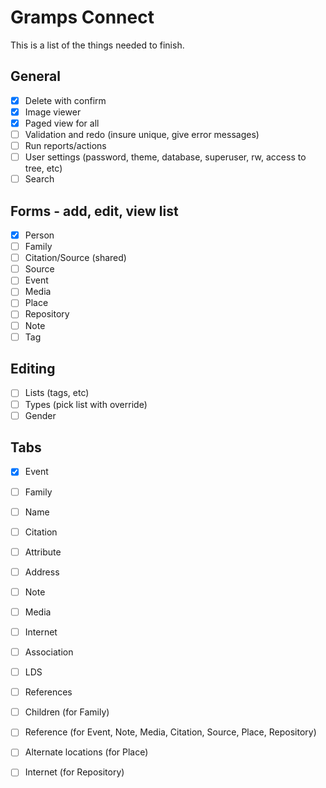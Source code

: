Gramps Connect
==============

This is a list of the things needed to finish.

General
-------
- [x] Delete with confirm
- [x] Image viewer
- [x] Paged view for all
- [ ] Validation and redo (insure unique, give error messages)
- [ ] Run reports/actions
- [ ] User settings (password, theme, database, superuser, rw, access to tree, etc)
- [ ] Search

Forms - add, edit, view list
-----------------
- [x] Person
- [ ] Family
- [ ] Citation/Source (shared)
- [ ] Source
- [ ] Event
- [ ] Media
- [ ] Place
- [ ] Repository
- [ ] Note
- [ ] Tag

Editing
-------
- [ ] Lists (tags, etc)
- [ ] Types (pick list with override)
- [ ] Gender

Tabs
------
- [x] Event
- [ ] Family
- [ ] Name
- [ ] Citation
- [ ] Attribute
- [ ] Address
- [ ] Note
- [ ] Media
- [ ] Internet
- [ ] Association
- [ ] LDS
- [ ] References
- [ ] Children (for Family)
- [ ] Reference (for Event, Note, Media, Citation, Source, Place, Repository)
- [ ] Alternate locations (for Place)
- [ ] Internet (for Repository)

